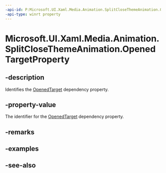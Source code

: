 ```yaml
---
-api-id: P:Microsoft.UI.Xaml.Media.Animation.SplitCloseThemeAnimation.OpenedTargetProperty
-api-type: winrt property
---
```


<!-- Property syntax
public Windows.UI.Xaml.DependencyProperty OpenedTargetProperty { get; }
-->

# Microsoft.UI.Xaml.Media.Animation.SplitCloseThemeAnimation.OpenedTargetProperty

## -description
Identifies the [OpenedTarget](splitclosethemeanimation_openedtarget.md) dependency property.

## -property-value
The identifier for the [OpenedTarget](splitclosethemeanimation_openedtarget.md) dependency property.

## -remarks

## -examples

## -see-also
